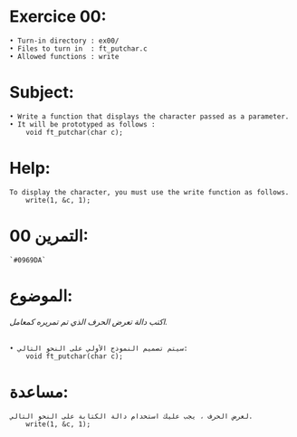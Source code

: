 # Exercice 00:
	• Turn-in directory : ex00/
	• Files to turn in  : ft_putchar.c
	• Allowed functions : write
# Subject:
	• Write a function that displays the character passed as a parameter.
	• It will be prototyped as follows :
		void ft_putchar(char c);
# Help:
	To display the character, you must use the write function as follows.
		write(1, &c, 1);

# التمرين 00:
	`#0969DA`
# الموضوع:
###### اكتب دالة تعرض الحرف الذي تم تمريره كمعامل.
	• سيتم تصميم النموذج الأولي على النحو التالي:
		void ft_putchar(char c);
# مساعدة:
	لعرض الحرف ، يجب عليك استخدام دالة الكتابة على النحو التالي.
		write(1, &c, 1);
